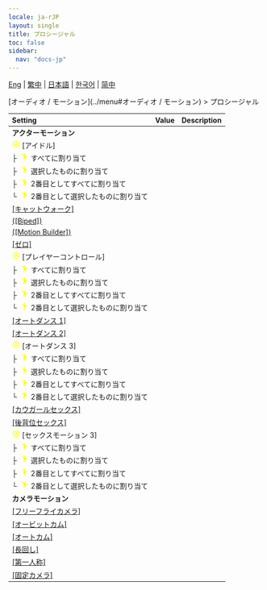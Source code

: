 ```yaml
---
locale: ja-rJP
layout: single
title: プロシージャル
toc: false
sidebar:
  nav: "docs-jp"
---
```

[Eng](/dancexr/menu/2025.4/motion/procedural) | [繁中](/tw/dancexr/menu/2025.4/motion/procedural) | [日本語](/jp/dancexr/menu/2025.4/motion/procedural) | [한국어](/kr/dancexr/menu/2025.4/motion/procedural) | [简中](/zh/dancexr/menu/2025.4/motion/procedural)

[オーディオ / モーション](../menu#オーディオ / モーション) > プロシージャル



| Setting | Value | Description |
| :--- | --- | :--- |
|<nobr> <b>アクターモーション</b></nobr>|| 
|<nobr> ![auto_round icon](/images/icon/ic_auto_round.png)  [アイドル]</nobr>|| 
|<nobr>├&nbsp; ![motion icon](/images/icon/ic_motion.png)  すべてに割り当て</nobr>|| 
|<nobr>├&nbsp; ![motion icon](/images/icon/ic_motion.png)  選択したものに割り当て</nobr>|| 
|<nobr>├&nbsp; ![motion icon](/images/icon/ic_motion.png)  2番目としてすべてに割り当て</nobr>|| 
|<nobr>└&nbsp; ![motion icon](/images/icon/ic_motion.png)  2番目として選択したものに割り当て</nobr>|| 
| [[キャットウォーク]](catwalk) |
| [([Biped])](biped) |
| [([Motion Builder])](motion_builder) |
| [[ゼロ]](zero) |
|<nobr> ![auto_round icon](/images/icon/ic_auto_round.png)  [プレイヤーコントロール]</nobr>|| 
|<nobr>├&nbsp; ![motion icon](/images/icon/ic_motion.png)  すべてに割り当て</nobr>|| 
|<nobr>├&nbsp; ![motion icon](/images/icon/ic_motion.png)  選択したものに割り当て</nobr>|| 
|<nobr>├&nbsp; ![motion icon](/images/icon/ic_motion.png)  2番目としてすべてに割り当て</nobr>|| 
|<nobr>└&nbsp; ![motion icon](/images/icon/ic_motion.png)  2番目として選択したものに割り当て</nobr>|| 
| [[オートダンス 1]](auto_dance_1) |
| [[オートダンス 2]](auto_dance_2) |
|<nobr> ![auto_round icon](/images/icon/ic_auto_round.png)  [オートダンス 3]</nobr>|| 
|<nobr>├&nbsp; ![motion icon](/images/icon/ic_motion.png)  すべてに割り当て</nobr>|| 
|<nobr>├&nbsp; ![motion icon](/images/icon/ic_motion.png)  選択したものに割り当て</nobr>|| 
|<nobr>├&nbsp; ![motion icon](/images/icon/ic_motion.png)  2番目としてすべてに割り当て</nobr>|| 
|<nobr>└&nbsp; ![motion icon](/images/icon/ic_motion.png)  2番目として選択したものに割り当て</nobr>|| 
| [[カウガールセックス]](cowgirl_sex) |
| [[後背位セックス]](sex_from_behind) |
|<nobr> ![auto_round icon](/images/icon/ic_auto_round.png)  [セックスモーション 3]</nobr>|| 
|<nobr>├&nbsp; ![motion icon](/images/icon/ic_motion.png)  すべてに割り当て</nobr>|| 
|<nobr>├&nbsp; ![motion icon](/images/icon/ic_motion.png)  選択したものに割り当て</nobr>|| 
|<nobr>├&nbsp; ![motion icon](/images/icon/ic_motion.png)  2番目としてすべてに割り当て</nobr>|| 
|<nobr>└&nbsp; ![motion icon](/images/icon/ic_motion.png)  2番目として選択したものに割り当て</nobr>|| 
|<nobr> <b>カメラモーション</b></nobr>|| 
| [[フリーフライカメラ]](freefly_cam) |
| [[オービットカム]](orbit_cam) |
| [[オートカム]](auto_cam) |
| [[長回し]](long_take) |
| [[第一人称]](first_person) |
| [[固定カメラ]](fixed_camera) |
